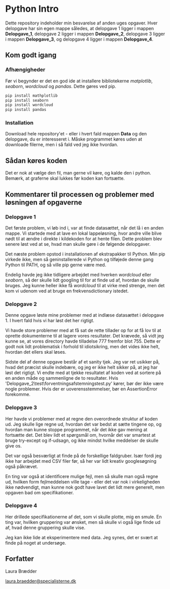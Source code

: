 # Python Intro
Dette repository indeholder min besvarelse af anden uges opgaver. Hver delopgave har sin egen mappe således, at delopgave 1 ligger i mappen **Delopgave_1**, delopgave 2 ligger i mappen **Delopgave_2**, delopgave 3 ligger i mappen **Delopgave_3**, og delopgave 4 ligger i mappen **Delopgave_4**.

## Kom godt igang

### Afhængigheder
Før vi begynder er det en god ide at installere bibliotekerne *matplotlib*, *seaborn*, *wordcloud* og *pandas*. Dette gøres ved pip.
```bash
pip install mathplotlib
pip install seaborn
pip install wordcloud
pip install pandas
```

### Installation
Download hele repository'et - eller i hvert fald mappen **Data** og den delopgave, du er interesseret i. Måske programmet køres uden at downloade filerne, men i så fald ved jeg ikke hvordan.

## Sådan køres koden
Det er nok at vælge den fil, man gerne vil køre, og kalde den i python. Bemærk, at graferne skal lukkes før koden kan fortsætte.


## Kommentarer til processen og problemer med løsningen af opgaverne
### Delopgave 1
Det første problem, vi løb ind i, var at finde datasættet, når det lå i en anden mappe. Vi startede med at lave en lokal lappeløsning, hvor andre ville blive nødt til at ændre i direkte i kildekoden for at hente filen. Dette problem blev senere løst ved at se, hvad man skulle gøre i de følgende delopgaver.

Det næste problem opstod i installationen af ekstrapakker til Python. Min pip virkede ikke, men så geninstallerede vi Python og tilføjede denne gang Python til PATH, og så ville pip gerne være med. 

Endelig havde jeg ikke tidligere arbejdet med hverken *wordcloud* eller *seaborn*, så der skulle lidt googling til for at finde ud af, hvordan de skulle bruges. Jeg kunne heller ikke få *wordcloud* til at virke med strenge, men det kom vi udenom ved at bruge en frekvensdictionary istedet.

### Delopgave 2
Denne opgave løste mine problemer med at indlæse datasættet i delopgave 1. I hvert fald hvis vi har løst det her rigtigt.

Vi havde store problemer med at få sat de rette tillader op for at få lov til at oprette dokumenterne til at lagere vores resultater. Det krævede, så vidt jeg kunne se, at vores directory havde tilladelse 777 fremfor blot 755. Dette er godt nok lidt problematisk i forhold til idiotsikring, men det vides ikke helt, hvordan det ellers skal løses.

Sidste del af denne opgave består af et sanity tjek. Jeg var ret usikker på, hvad det præcist skulle indebære, og jeg er ikke helt sikker på, at jeg har løst det rigtigt. Vi endte med at tjekke resultatet af koden ved at sortere på en anden måde og sammenligne de to resultater. Hvis 'Delopgave_2\test\forventningsafstemningstest.py' kører, bør der ikke være nogle problemer. Hvis der er uoverensstemmelser, bør en AssertionError forekomme.

### Delopgave 3
Her havde vi problemer med at regne den overordnede struktur af koden ud. Jeg skulle lige regne ud, hvordan det var bedst at sætte tingene op, og hvordan man kunne stoppe programmet, når det ikke gav mening at fortsætte det. Det blev lidt et spørgsmål om, hvornår det var smartest at bruge try-except og if-udsagn, og ikke mindst hvilke meddelser de skulle give os. 

Det var også besværligt at finde på de forskellige faldgruber. Især fordi jeg ikke har arbejdet med CSV filer før, så her var lidt kreativ googlesøgning også påkrævet. 

En ting var også at identificere mulige fejl, men så skulle man også regne ud, hvilken form fejlmeddelsen ville tage - eller det var nok i virkeligheden ikke nødvendigt, man kunne nok godt have lavet det lidt mere generelt, men opgaven bad om specifikationer.

### Delopgave 4
Her drillede specifikationerne af det, som vi skulle plotte, mig en smule. En ting var, hvilken gruppering var ønsket, men så skulle vi også lige finde ud af, hvad denne gruppering skulle vise. 

Jeg kan ikke lide at eksperimentere med data. Jeg synes, det er svært at finde på noget at undersøge. 



## Forfatter
Laura Brædder

laura.braedder@specialisterne.dk

